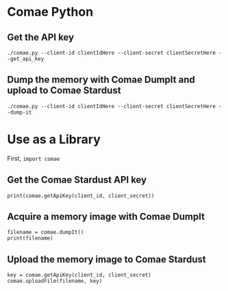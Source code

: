 # Comae Python

## Get the API key

`./comae.py --client-id clientIdHere --client-secret clientSecretHere --get_api_key`

## Dump the memory with Comae DumpIt and upload to Comae Stardust

`./comae.py --client-id clientIdHere --client-secret clientSecretHere --dump-it`

# Use as a Library

First, `import comae`

## Get the Comae Stardust API key

```
print(comae.getApiKey(client_id, client_secret))
```

## Acquire a memory image with Comae DumpIt
```
filename = comae.dumpIt()
print(filename)
```

## Upload the memory image to Comae Stardust
```
key = comae.getApiKey(client_id, client_secret)
comae.uploadFile(filename, key)
```
